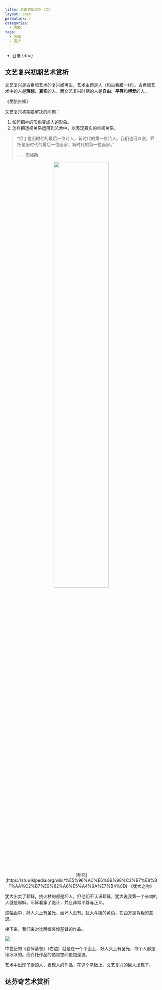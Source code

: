 ```yaml
---
title: 名画百幅赏析（二）
layout: post
permalink: /
categories:
  - MOOC
tags:
  - 名画
  - 赏析
---
```

* 目录
{:toc}
## 文艺复兴初期艺术赏析 

文艺复兴是古希腊艺术的复兴或再生，艺术主题是人（和古希腊一样）。古希腊艺术中的人是**理想**、**真实**的人，而文艺复兴时期的人是**自由**、**平等**和**博爱**的人。

《受胎告知》

文艺复兴初期要解决的问题：

1. 如何把神的形象变成人的形象。
2. 怎样把透视关系运用到艺术中，以表现真实的空间关系。

> “但丁是旧时代的最后一位诗人，新时代的第一位诗人。我们也可以说，乔托是旧时代的最后一位画家，新时代的第一位画家。” 
>
> ——恩格斯

<p align="center">
<img src="https://upload.wikimedia.org/wikipedia/commons/e/ef/Giotto_-_Scrovegni_-_-31-_-_Kiss_of_Judas.jpg" width="60%" ><br/>
[乔托](https://zh.wikipedia.org/wiki/%E5%96%AC%E6%89%98%C2%B7%E8%BF%AA%C2%B7%E9%82%A6%E5%A4%9A%E7%B4%8D) 《犹大之吻》
</p>

犹大出卖了耶稣，执火杖的都是坏人，但他们不认识耶稣，犹大说我第一个亲吻的人就是耶稣。耶稣看穿了诡计，并且非常平静与正义。

这幅画中，好人头上有圣光，而坏人没有。犹大斗篷的黄色，在西方是背叛的意思。

接下来，我们来对比两幅哀悼基督的作品。

![](https://ws1.sinaimg.cn/large/9cd77f2ejw1fcbapoeqy8j21kw0w0k4g.jpg)

中世纪的《哀悼基督》（右边）就是在一个平面上，好人头上有圣光，每个人都是冷冰冰的。而乔托作品的透视空间更加深邃。

艺术中出现了歌颂人、表现人的作品，在这个基础上，文艺复兴的巨人出现了。

## 达芬奇艺术赏析

